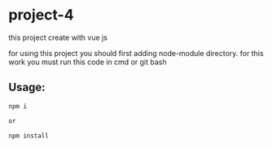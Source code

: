 # project-4
this project create with vue js

for using this project you should first adding node-module directory.
for this work you must run this code in cmd or git bash 
## Usage:

```bash
npm i 

or 

npm install 


```

